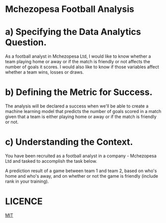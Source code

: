 # Mchezopesa Football Analysis
# a) Specifying the Data Analytics Question.
As a football analyst in Mchezopesa Ltd, I would like to know whether a team playing home or away or if the match is friendly or not affects the number of goals it scores. I would also like to know if those variables affect whether a team wins, losses or draws.

# b) Defining the Metric for Success.
The analysis will be declared a success when we'll be able to create a machine learning model that predicts the number of goals scored in a match given that a team is either playing home or away or if the match is friendly or not.

# c) Understanding the Context.
You have been recruited as a football analyst in a company - Mchezopesa Ltd and tasked to accomplish the task below.

A prediction result of a game between team 1 and team 2, based on who's home and who's away, and on whether or not the game is friendly (include rank in your training).
# LICENCE
[MIT](https://choosealicense.com/licenses/mit/)
